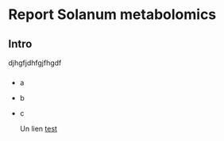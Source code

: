 # Report Solanum metabolomics

## Intro 

djhgfjdhfgjfhgdf


### 

- a
- b
- c

  Un lien [test](http://www.google.com)
